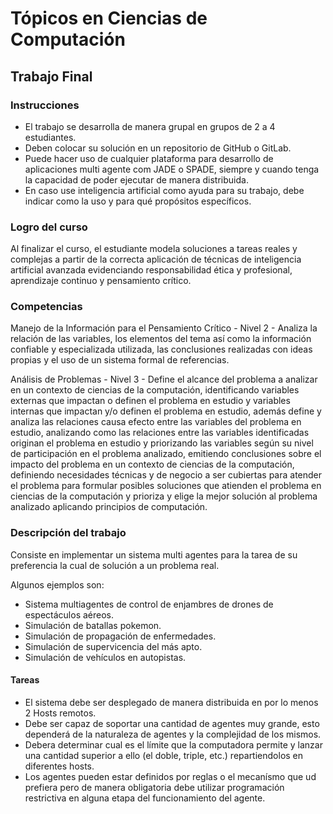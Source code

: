 # Tópicos en Ciencias de Computación

## Trabajo Final

### Instrucciones

* El trabajo se desarrolla de manera grupal en grupos de 2 a 4 estudiantes.
* Deben colocar su solución en un repositorio de GitHub o GitLab.
* Puede hacer uso de cualquier plataforma para desarrollo de aplicaciones multi
  agente com JADE o SPADE, siempre y cuando tenga la capacidad de poder ejecutar
  de manera distribuida.
* En caso use inteligencia artificial como ayuda para su trabajo, debe indicar
  como la uso y para qué propósitos específicos.

### Logro del curso

Al finalizar el curso, el estudiante modela soluciones a tareas reales y
complejas a partir de la correcta aplicación de técnicas de inteligencia
artificial avanzada evidenciando responsabilidad ética y profesional,
aprendizaje continuo y pensamiento crítico.

### Competencias

Manejo de la Información para el Pensamiento Crítico - Nivel 2 - Analiza la
relación de las variables, los elementos del tema así como la información
confiable y especializada utilizada, las conclusiones realizadas con ideas
propias y el uso de un sistema formal de referencias.

Análisis de Problemas - Nivel 3 - Define el alcance del problema a analizar en
un contexto de ciencias de la computación, identificando variables externas que
impactan o definen el problema en estudio y variables internas que impactan y/o
definen el problema en estudio, además define y analiza las relaciones causa
efecto entre las variables del problema en estudio, analizando como las
relaciones entre las variables identificadas originan el problema en estudio y
priorizando las variables según su nivel de participación en el problema
analizado, emitiendo conclusiones sobre el impacto del problema en un contexto
de ciencias de la computación, definiendo necesidades técnicas y de negocio a
ser cubiertas para atender el problema para formular posibles soluciones que
atienden el problema en ciencias de la computación y prioriza y elige la mejor
solución al problema analizado aplicando principios de computación.

### Descripción del trabajo

Consiste en implementar un sistema multi agentes para la tarea de su preferencia
la cual de solución a un problema real.

Algunos ejemplos son:

* Sistema multiagentes de control de enjambres de drones de espectáculos aéreos.
* Simulación de batallas pokemon.
* Simulación de propagación de enfermedades.
* Simulación de supervicencia del más apto.
* Simulación de vehículos en autopistas.

#### Tareas

* El sistema debe ser desplegado de manera distribuida en por lo menos 2 Hosts
  remotos.
* Debe ser capaz de soportar una cantidad de agentes muy grande, esto dependerá
  de la naturaleza de agentes y la complejidad de los mismos.
* Debera determinar cual es el límite que la computadora permite y lanzar una
  cantidad superior a ello (el doble, triple, etc.) repartiendolos en diferentes
  hosts.
* Los agentes pueden estar definidos por reglas o el mecanísmo que ud prefiera
  pero de manera obligatoria debe utilizar programación restrictiva en alguna
  etapa del funcionamiento del agente.

